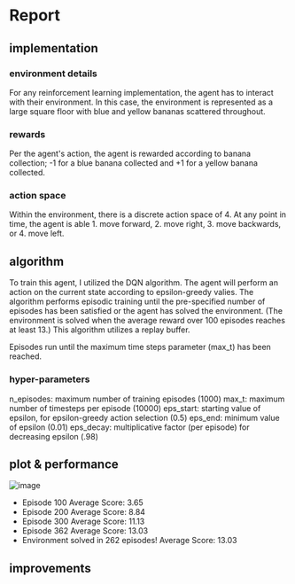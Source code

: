 # Report

## implementation

### environment details
For any reinforcement learning implementation, the agent has to interact with their environment. In this case, the environment is represented as a large square floor with blue and yellow bananas scattered throughout. 

### rewards
Per the agent's action, the agent is rewarded according to banana collection; -1 for a blue banana collected and +1 for a yellow banana collected.

### action space
Within the environment, there is a discrete action space of 4. At any point in time, the agent is able 1. move forward, 2. move right, 3. move backwards, or 4. move left.

## algorithm
To train this agent, I utilized the DQN algorithm. The agent will perform an action on the current state according to epsilon-greedy valies. The algorithm performs episodic training until the pre-specified number of episodes has been satisfied or  the agent has solved the environment. (The environment is solved when the average reward over 100 episodes reaches at least 13.) This algorithm utilizes a replay buffer.

Episodes run until the maximum time steps parameter (max_t) has been reached.

### hyper-parameters

n_episodes: maximum number of training episodes (1000)
max_t: maximum number of timesteps per episode  (10000)
eps_start: starting value of epsilon, for epsilon-greedy action selection (0.5)
eps_end: minimum value of epsilon  (0.01)
eps_decay: multiplicative factor (per episode) for decreasing epsilon (.98)

## plot & performance

![image](https://user-images.githubusercontent.com/13371867/123738894-ef699200-d862-11eb-80fb-b49bb92afa13.png)
- Episode 100	Average Score: 3.65
- Episode 200	Average Score: 8.84
- Episode 300	Average Score: 11.13
- Episode 362	Average Score: 13.03
- Environment solved in 262 episodes!	Average Score: 13.03

## improvements




